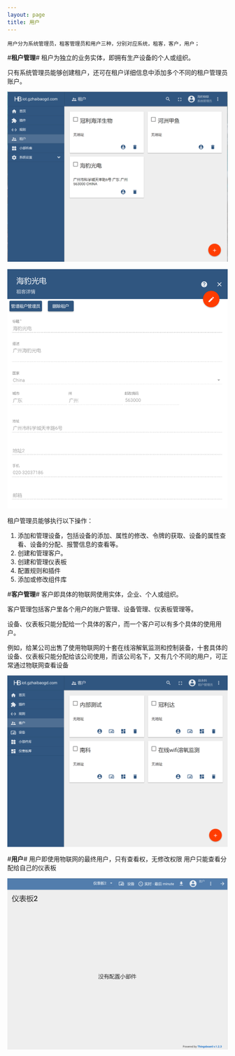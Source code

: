 ```yaml
---
layout: page
title: 用户
---
```


	用户分为系统管理员，租客管理员和用户三种，分别对应系统，租客，客户，用户；

#**租户管理**#
	租户为独立的业务实体，即拥有生产设备的个人或组织。

只有系统管理员能够创建租户，还可在租户详细信息中添加多个不同的租户管理员账户。

![租户](/images/UI-tenant.png)

![租户管理员设置](/images/UI-tenant-admin.png)

租户管理员能够执行以下操作：

1. 添加和管理设备，包括设备的添加、属性的修改、令牌的获取、设备的属性查看、设备的分配、报警信息的查看等。
2. 创建和管理客户。
3. 创建和管理仪表板
4. 配置规则和插件
5. 添加或修改组件库

#**客户管理**#
	客户即具体的物联网使用实体，企业、个人或组织。

客户管理包括客户里各个用户的账户管理、设备管理、仪表板管理等。

设备、仪表板只能分配给一个具体的客户，而一个客户可以有多个具体的使用用户。

例如，给某公司出售了使用物联网的十套在线溶解氧监测和控制装备，十套具体的设备、仪表板只能分配给该公司使用，而该公司名下，又有几个不同的用户，可正常通过物联网查看设备

![img](/images/ui-customer.png)


#**用户**#
	用户即使用物联网的最终用户，只有查看权，无修改权限
用户只能查看分配给自己的仪表板

![image](/images/home-user.png)